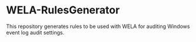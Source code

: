 # WELA-RulesGenerator
This repository generates rules to be used with WELA for auditing Windows event log audit settings.
